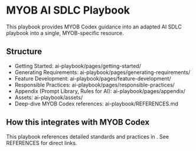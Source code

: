 # MYOB AI SDLC Playbook

This playbook provides MYOB Codex guidance into an adapted AI SDLC playbook into a single, MYOB-specific resource.

## Structure
- Getting Started: ai-playbook/pages/getting-started/
- Generating Requirements: ai-playbook/pages/generating-requirements/
- Feature Development: ai-playbook/pages/feature-development/
- Responsible Practices: ai-playbook/pages/responsible-practices/
- Appendix (Prompt Library, Rules for AI): ai-playbook/pages/appendix/
- Assets: ai-playbook/assets/
- Deep-dive MYOB Codex references: ai-playbook/REFERENCES.md

## How this integrates with MYOB Codex
This playbook references detailed standards and practices in . See REFERENCES for direct links.
